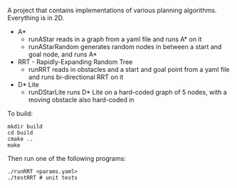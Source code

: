 A project that contains implementations of various planning algorithms. Everything is in 2D. 
* A* 
	* runAStar reads in a graph from a yaml file and runs A* on it
	* runAStarRandom generates random nodes in between a start and goal node, and runs A*
* RRT - Rapidly-Expanding Random Tree
	* runRRT reads in obstacles and a start and goal point from a yaml file and runs bi-directional RRT on it
* D* Lite 
	* runDStarLite runs D* Lite on a hard-coded graph of 5 nodes, with a moving obstacle also hard-coded in

To build:

```
mkdir build
cd build
cmake ..
make
```

Then run one of the following programs:

```
./runRRT <params.yaml>
./testRRT # unit tests

```

